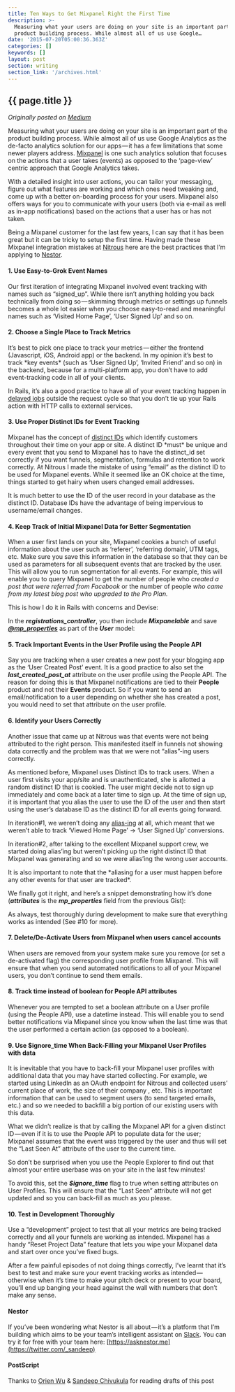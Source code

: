 ```yaml
---
title: Ten Ways to Get Mixpanel Right the First Time
description: >-
  Measuring what your users are doing on your site is an important part of the
  product building process. While almost all of us use Google…
date: '2015-07-20T05:00:36.363Z'
categories: []
keywords: []
layout: post
section: writing
section_link: '/archives.html'
---
```


## {{ page.title }}

*Originally posted on [Medium](https://medium.com/@iamclovin)*

Measuring what your users are doing on your site is an important part of the product building process. While almost all of us use Google Analytics as the de-facto analytics solution for our apps — it has a few limitations that some newer players address. [Mixpanel](https://mixpanel.com) is one such analytics solution that focuses on the actions that a user takes (events) as opposed to the ‘page-view’ centric approach that Google Analytics takes.

With a detailed insight into user actions, you can tailor your messaging, figure out what features are working and which ones need tweaking and, come up with a better on-boarding process for your users. Mixpanel also offers ways for you to communicate with your users (both via e-mail as well as in-app notifications) based on the actions that a user has or has not taken.

Being a Mixpanel customer for the last few years, I can say that it has been great but it can be tricky to setup the first time. Having made these Mixpanel integration mistakes at [Nitrous](https://nitrous.io) here are the best practices that I’m applying to [Nestor](https://asknestor.me).

#### 1\. Use Easy-to-Grok Event Names

Our first iteration of integrating Mixpanel involved event tracking with names such as “signed\_up”. While there isn’t anything holding you back technically from doing so — skimming through metrics or settings up funnels becomes a whole lot easier when you choose easy-to-read and meaningful names such as ‘Visited Home Page’, ‘User Signed Up’ and so on.

#### 2\. Choose a Single Place to Track Metrics

It’s best to pick one place to track your metrics — either the frontend (Javascript, iOS, Android app) or the backend. In my opinion it’s best to track \*key events\* (such as ‘User Signed Up’, ‘Invited Friend’ and so on) in the backend, because for a multi-platform app, you don’t have to add event-tracking code in all of your clients.

In Rails, it’s also a good practice to have all of your event tracking happen in [delayed jobs](https://github.com/collectiveidea/delayed_job) outside the request cycle so that you don’t tie up your Rails action with HTTP calls to external services.

#### 3\. Use Proper Distinct IDs for Event Tracking

Mixpanel has the concept of [distinct IDs](https://mixpanel.com/help/questions/articles/what-is-distinctid) which identify customers throughout their time on your app or site. A distinct ID \*must\* be unique and every event that you send to Mixpanel has to have the distinct\_id set correctly if you want funnels, segmentation, formulas and retention to work correctly. At Nitrous I made the mistake of using “email” as the distinct ID to be used for Mixpanel events. While it seemed like an OK choice at the time, things started to get hairy when users changed email addresses.

It is much better to use the ID of the user record in your database as the distinct ID. Database IDs have the advantage of being impervious to username/email changes.

#### 4\. Keep Track of Initial Mixpanel Data for Better Segmentation

When a user first lands on your site, Mixpanel cookies a bunch of useful information about the user such as ‘referer’, ‘referring domain’, UTM tags, etc. Make sure you save this information in the database so that they can be used as parameters for all subsequent events that are tracked by the user. This will allow you to run segmentation for all events. For example, this will enable you to query Mixpanel to get the number of people who _created a post that were referred from Facebook_ or the number of people _who came from my latest blog post who upgraded to the Pro Plan._

This is how I do it in Rails with concerns and Devise:

In the **_registrations\_controller_**, you then include **_Mixpanelable_** and save [**_@mp\_properties_**](http://twitter.com/mp_properties "Twitter profile for @mp_properties") as part of the **_User_** model:

#### 5\. Track Important Events in the User Profile using the People API

Say you are tracking when a user creates a new post for your blogging app as the ‘User Created Post’ event. It is a good practice to also set the **_last\_created\_post\_at_** attribute on the user profile using the People API. The reason for doing this is that Mixpanel notifications are tied to their **People** product and not their **Events** product. So if you want to send an email/notification to a user depending on whether she has created a post, you would need to set that attribute on the user profile.

#### **6\. Identify your Users Correctly**

Another issue that came up at Nitrous was that events were not being attributed to the right person. This manifested itself in funnels not showing data correctly and the problem was that we were not “alias”-ing users correctly.

As mentioned before, Mixpanel uses Distinct IDs to track users. When a user first visits your app/site and is unauthenticated, she is allotted a random distinct ID that is cookied. The user might decide not to sign up immediately and come back at a later time to sign up. At the time of sign up, it is important that you alias the user to use the ID of the user and then start using the user’s database ID as the distinct ID for all events going forward.

In iteration#1, we weren’t doing any [alias-ing](https://mixpanel.com/docs/integration-libraries/using-mixpanel-alias) at all, which meant that we weren’t able to track ‘Viewed Home Page’ -> ‘User Signed Up’ conversions.

In iteration#2, after talking to the excellent Mixpanel support crew, we started doing alias’ing but weren’t picking up the right distinct ID that Mixpanel was generating and so we were alias’ing the wrong user accounts.

It is also important to note that the \*aliasing for a user must happen before any other events for that user are tracked\*.

We finally got it right, and here’s a snippet demonstrating how it’s done (**_attributes_** is the **_mp\_properties_** field from the previous Gist):

As always, test thoroughly during development to make sure that everything works as intended (See #10 for more).

#### 7\. Delete/De-Activate Users from Mixpanel when users cancel accounts

When users are removed from your system make sure you remove (or set a de-activated flag) the corresponding user profile from Mixpanel. This will ensure that when you send automated notifications to all of your Mixpanel users, you don’t continue to send them emails.

#### 8\. Track time instead of boolean for People API attributes

Whenever you are tempted to set a boolean attribute on a User profile (using the People API), use a datetime instead. This will enable you to send better notifications via Mixpanel since you know when the last time was that the user performed a certain action (as opposed to a boolean).

#### **9\. Use $ignore\_time When Back-Filling your Mixpanel User Profiles with data**

It is inevitable that you have to back-fill your Mixpanel user profiles with additional data that you may have started collecting. For example, we started using LinkedIn as an OAuth endpoint for Nitrous and collected users’ current place of work, the size of their company , etc. This is important information that can be used to segment users (to send targeted emails, etc.) and so we needed to backfill a big portion of our existing users with this data.

What we didn’t realize is that by calling the Mixpanel API for a given distinct ID — even if it is to use the People API to populate data for the user; Mixpanel assumes that the event was triggered by the user and thus will set the “Last Seen At” attribute of the user to the current time.

So don’t be surprised when you use the People Explorer to find out that almost your entire userbase was on your site in the last few minutes!

To avoid this, set the **_$ignore\_time_** flag to true when setting attributes on User Profiles. This will ensure that the “Last Seen” attribute will not get updated and so you can back-fill as much as you please.

#### 10\. Test in Development Thoroughly

Use a “development” project to test that all your metrics are being tracked correctly and all your funnels are working as intended. Mixpanel has a handy “Reset Project Data” feature that lets you wipe your Mixpanel data and start over once you’ve fixed bugs.

After a few painful episodes of not doing things correctly, I’ve learnt that it’s best to test and make sure your event tracking works as intended — otherwise when it’s time to make your pitch deck or present to your board, you’ll end up banging your head against the wall with numbers that don’t make any sense.

#### Nestor

If you’ve been wondering what Nestor is all about — it’s a platform that I’m building which aims to be your team’s intelligent assistant on [Slack](https://slack.com). You can try it for free with your team here: [https://asknestor.me](https://twitter.com/_sandeep)

#### PostScript

Thanks to [Orien Wu](https://twitter.com/orienwu) & [Sandeep Chivukula](https://twitter.com/_sandeep) for reading drafts of this post
